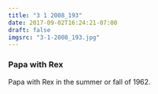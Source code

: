```yaml
---
title: "3 1 2008_193"
date: 2017-09-02T16:24:21-07:00
draft: false
imgsrc: "3-1-2008_193.jpg"
---
```


### Papa with Rex

Papa with Rex in the summer or fall of 1962.
